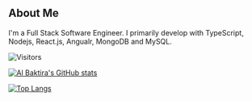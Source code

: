 ## About Me

I'm a Full Stack Software Engineer. I primarily develop with TypeScript, Nodejs, React.js, Angualr, MongoDB and MySQL. 

![Visitors](https://visitor-badge.laobi.icu/badge?page_id=abaktiar.abaktiar)

[![Al Baktira's GitHub stats](https://github-readme-stats.vercel.app/api?username=abaktiar&show_icons=true&layout=compact&count_private=true&theme=dark)](https://github.com/abaktiar)

[![Top Langs](https://github-readme-stats.vercel.app/api/top-langs/?username=abaktiar&layout=compact&theme=dark)](https://github.com/abaktiar)
